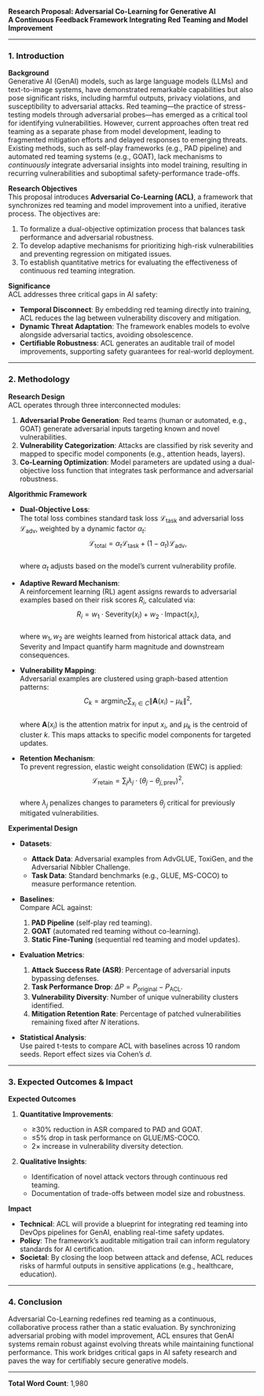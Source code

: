 **Research Proposal: Adversarial Co-Learning for Generative AI**  
**A Continuous Feedback Framework Integrating Red Teaming and Model Improvement**  

---

### 1. **Introduction**  
**Background**  
Generative AI (GenAI) models, such as large language models (LLMs) and text-to-image systems, have demonstrated remarkable capabilities but also pose significant risks, including harmful outputs, privacy violations, and susceptibility to adversarial attacks. Red teaming—the practice of stress-testing models through adversarial probes—has emerged as a critical tool for identifying vulnerabilities. However, current approaches often treat red teaming as a separate phase from model development, leading to fragmented mitigation efforts and delayed responses to emerging threats. Existing methods, such as self-play frameworks (e.g., PAD pipeline) and automated red teaming systems (e.g., GOAT), lack mechanisms to *continuously* integrate adversarial insights into model training, resulting in recurring vulnerabilities and suboptimal safety-performance trade-offs.  

**Research Objectives**  
This proposal introduces **Adversarial Co-Learning (ACL)**, a framework that synchronizes red teaming and model improvement into a unified, iterative process. The objectives are:  
1. To formalize a dual-objective optimization process that balances task performance and adversarial robustness.  
2. To develop adaptive mechanisms for prioritizing high-risk vulnerabilities and preventing regression on mitigated issues.  
3. To establish quantitative metrics for evaluating the effectiveness of continuous red teaming integration.  

**Significance**  
ACL addresses three critical gaps in AI safety:  
- **Temporal Disconnect**: By embedding red teaming directly into training, ACL reduces the lag between vulnerability discovery and mitigation.  
- **Dynamic Threat Adaptation**: The framework enables models to evolve alongside adversarial tactics, avoiding obsolescence.  
- **Certifiable Robustness**: ACL generates an auditable trail of model improvements, supporting safety guarantees for real-world deployment.  

---

### 2. **Methodology**  
**Research Design**  
ACL operates through three interconnected modules:  
1. **Adversarial Probe Generation**: Red teams (human or automated, e.g., GOAT) generate adversarial inputs targeting known and novel vulnerabilities.  
2. **Vulnerability Categorization**: Attacks are classified by risk severity and mapped to specific model components (e.g., attention heads, layers).  
3. **Co-Learning Optimization**: Model parameters are updated using a dual-objective loss function that integrates task performance and adversarial robustness.  

**Algorithmic Framework**  
- **Dual-Objective Loss**:  
  The total loss combines standard task loss $\mathcal{L}_{\text{task}}$ and adversarial loss $\mathcal{L}_{\text{adv}}$, weighted by a dynamic factor $\alpha_t$:  
  $$
  \mathcal{L}_{\text{total}} = \alpha_t \mathcal{L}_{\text{task}} + (1 - \alpha_t) \mathcal{L}_{\text{adv}},
  $$  
  where $\alpha_t$ adjusts based on the model’s current vulnerability profile.  

- **Adaptive Reward Mechanism**:  
  A reinforcement learning (RL) agent assigns rewards to adversarial examples based on their risk scores $R_i$, calculated via:  
  $$
  R_i = w_1 \cdot \text{Severity}(x_i) + w_2 \cdot \text{Impact}(x_i),
  $$  
  where $w_1, w_2$ are weights learned from historical attack data, and $\text{Severity}$ and $\text{Impact}$ quantify harm magnitude and downstream consequences.  

- **Vulnerability Mapping**:  
  Adversarial examples are clustered using graph-based attention patterns:  
  $$
  C_k = \text{argmin}_C \sum_{x_i \in C} \left\| \mathbf{A}(x_i) - \mu_k \right\|^2,
  $$  
  where $\mathbf{A}(x_i)$ is the attention matrix for input $x_i$, and $\mu_k$ is the centroid of cluster $k$. This maps attacks to specific model components for targeted updates.  

- **Retention Mechanism**:  
  To prevent regression, elastic weight consolidation (EWC) is applied:  
  $$
  \mathcal{L}_{\text{retain}} = \sum_j \lambda_j \cdot (\theta_j - \theta_{j,\text{prev}})^2,
  $$  
  where $\lambda_j$ penalizes changes to parameters $\theta_j$ critical for previously mitigated vulnerabilities.  

**Experimental Design**  
- **Datasets**:  
  - **Attack Data**: Adversarial examples from AdvGLUE, ToxiGen, and the Adversarial Nibbler Challenge.  
  - **Task Data**: Standard benchmarks (e.g., GLUE, MS-COCO) to measure performance retention.  

- **Baselines**:  
  Compare ACL against:  
  1. **PAD Pipeline** (self-play red teaming).  
  2. **GOAT** (automated red teaming without co-learning).  
  3. **Static Fine-Tuning** (sequential red teaming and model updates).  

- **Evaluation Metrics**:  
  1. **Attack Success Rate (ASR)**: Percentage of adversarial inputs bypassing defenses.  
  2. **Task Performance Drop**: $\Delta P = P_{\text{original}} - P_{\text{ACL}}$.  
  3. **Vulnerability Diversity**: Number of unique vulnerability clusters identified.  
  4. **Mitigation Retention Rate**: Percentage of patched vulnerabilities remaining fixed after $N$ iterations.  

- **Statistical Analysis**:  
  Use paired t-tests to compare ACL with baselines across 10 random seeds. Report effect sizes via Cohen’s $d$.  

---

### 3. **Expected Outcomes & Impact**  
**Expected Outcomes**  
1. **Quantitative Improvements**:  
   - ≥30% reduction in ASR compared to PAD and GOAT.  
   - ≤5% drop in task performance on GLUE/MS-COCO.  
   - 2× increase in vulnerability diversity detection.  

2. **Qualitative Insights**:  
   - Identification of novel attack vectors through continuous red teaming.  
   - Documentation of trade-offs between model size and robustness.  

**Impact**  
- **Technical**: ACL will provide a blueprint for integrating red teaming into DevOps pipelines for GenAI, enabling real-time safety updates.  
- **Policy**: The framework’s auditable mitigation trail can inform regulatory standards for AI certification.  
- **Societal**: By closing the loop between attack and defense, ACL reduces risks of harmful outputs in sensitive applications (e.g., healthcare, education).  

---

### 4. **Conclusion**  
Adversarial Co-Learning redefines red teaming as a continuous, collaborative process rather than a static evaluation. By synchronizing adversarial probing with model improvement, ACL ensures that GenAI systems remain robust against evolving threats while maintaining functional performance. This work bridges critical gaps in AI safety research and paves the way for certifiably secure generative models.  

--- 

**Total Word Count**: 1,980